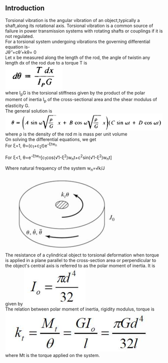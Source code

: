 ## Introduction<br>
Torsional vibration is the angular vibration of an object,typically a shaft,along its rotational axis. Torsional vibration is a common source of failure in power transmission systems with rotating shafts or couplings if it is not regulated.<br>
For a torsional system undergoing vibrations the governing differential equation is-<br>
Jθ’’+cθ’+kθ= 0 <br>
Let x be measured along the length of the rod, the angle of twistin any length dx of the rod due to a torque T is<br>
<img src="images/theory1.png"/><br>
where I<sub>p</sub>G is the torsional stiffness given by the product of the polar moment of inertia I<sub>p</sub> of the cross-sectional area and the shear modulus of elasticity G.<br>
The general solution is<br>
<img src="images/theory2.png"/><br>
where ρ is the density of the rod m is mass per unit volume<br>
On solving the differential equations, we get<br>
For ξ=1,  θ=(c<sub>1</sub>+c<sub>2</sub>t)e<sup>-ξtw<sub>n</sub></sup><br>

For ξ<1,  θ=e<sup>-ξtw<sub>n</sub></sup>[c<sub>1</sub>cos(√1-ξ<sup>2</sup>)w<sub>n</sub>t+c<sup>2</sup>sin(√1-ξ<sup>2</sup>)w<sub>n</sub>t]<br>

Where natural frequency of the system w<sub>n</sub>=√k/J<br>
<img src="images/theory3.png"/><br>
The resistance of a cylindrical object to torsional deformation when torque is applied in a plane parallel to the cross-section area or perpendicular to the object's central axis is referred to as the polar moment of inertia. It is given by
<img src="images/theory4.png"/><br>
The relation between polar moment of inertia, rigidity modulus, torque is<br>
<img src="images/theory5.png"/><br>
where Mt is the torque applied on the system.